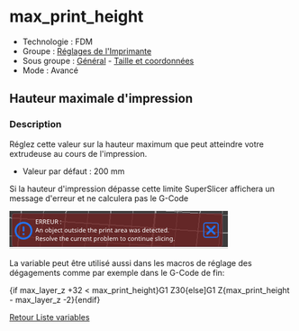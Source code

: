 # max_print_height

* Technologie : FDM
* Groupe : [Réglages de l'Imprimante](../printer_settings/printer_settings.md)
* Sous groupe : [Général](../printer_settings/printer_settings.md#général) -  [Taille et coordonnées](../printer_settings/printer_settings.md#taille-et-coordonnées)
* Mode : Avancé

## Hauteur maximale d'impression

### Description

Réglez cette valeur sur la hauteur maximum que peut atteindre votre extrudeuse au cours de l'impression.

* Valeur par défaut : 200 mm

Si la hauteur d'impression dépasse cette limite SuperSlicer affichera un message d'erreur et ne calculera pas le G-Code

![image erreur](./images/max_print_height/erreur.png)

La variable peut être utilisé aussi dans les macros de réglage des dégagements comme par exemple dans le G-Code de fin:

 {if max_layer_z +32 < max_print_height}G1 Z30{else]G1 Z{max_print_height - max_layer_z -2}{endif}

 
[Retour Liste variables](variable_list.md)
